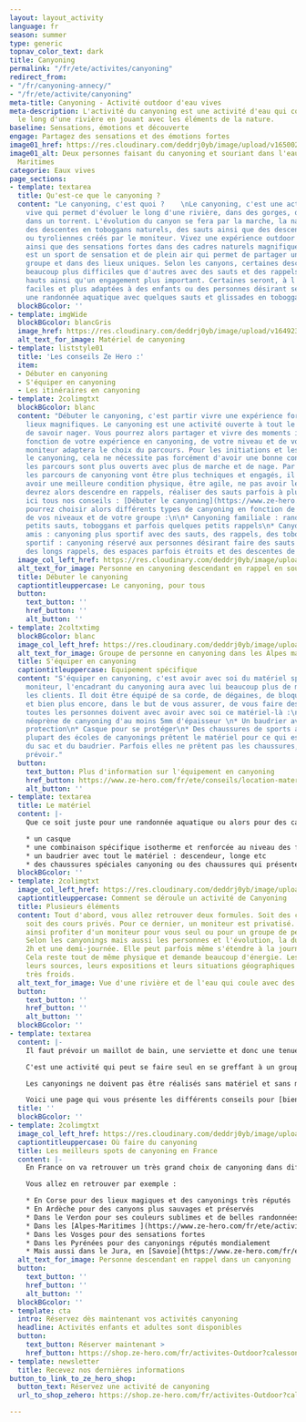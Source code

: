 ```yaml
---
layout: layout_activity
language: fr
season: summer
type: generic
topnav_color_text: dark
title: Canyoning
permalink: "/fr/ete/activites/canyoning"
redirect_from:
- "/fr/canyoning-annecy/"
- "/fr/ete/activite/canyoning"
meta-title: Canyoning - Activité outdoor d'eau vives
meta-description: L'activité du canyoning est une activité d'eau qui consiste à avancer
  le long d'une rivière en jouant avec les éléments de la nature.
baseline: Sensations, émotions et découverte
engage: Partagez des sensations et des émotions fortes
image01_href: https://res.cloudinary.com/deddrj0yb/image/upload/v1650029582/website/Canyoning%2006/GOPR0065.jpg
image01_alt: Deux personnes faisant du canyoning et souriant dans l'eau dans les Alpes
  Maritimes
categorie: Eaux vives
page_sections:
- template: textarea
  title: Qu'est-ce que le canyoning ?
  content: "Le canyoning, c'est quoi ?    \nLe canyoning, c'est une activité d'eau
    vive qui permet d'évoluer le long d'une rivière, dans des gorges, dans des cascades,
    dans un torrent. L'évolution du canyon se fera par la marche, la nage, l'escalade,
    des descentes en toboggans naturels, des sauts ainsi que des descentes en rappel
    ou tyroliennes créés par le moniteur. Vivez une expérience outdoor incroyable
    ainsi que des sensations fortes dans des cadres naturels magnifiques.  \nLe canyoning
    est un sport de sensation et de plein air qui permet de partager un moment en
    groupe et dans des lieux uniques. Selon les canyons, certaines descentes seront
    beaucoup plus difficiles que d'autres avec des sauts et des rappels parfois très
    hauts ainsi qu'un engagement plus important. Certaines seront, à l'inverse, plus
    faciles et plus adaptées à des enfants ou des personnes désirant seulement faire
    une randonnée aquatique avec quelques sauts et glissades en toboggan."
  blockBGcolor: ''
- template: imgWide
  blockBGcolor: blancGris
  image_href: https://res.cloudinary.com/deddrj0yb/image/upload/v1649235420/website/assets/Recadr%C3%A9es/canyoning.png
  alt_text_for_image: Matériel de canyoning
- template: liststyle01
  title: 'Les conseils Ze Hero :'
  item:
  - Débuter en canyoning
  - S'équiper en canyoning
  - Les itinéraires en canyoning
- template: 2colimgtxt
  blockBGcolor: blanc
  content: "Débuter le canyoning, c'est partir vivre une expérience forte dans des
    lieux magnifiques. Le canyoning est une activité ouverte à tout le monde à condition
    de savoir nager. Vous pourrez alors partager et vivre des moments intenses. En
    fonction de votre expérience en canyoning, de votre niveau et de votre âge, le
    moniteur adaptera le choix du parcours. Pour les initiations et les débuts dans
    le canyoning, cela ne nécessite pas forcément d'avoir une bonne condition physique,
    les parcours sont plus ouverts avec plus de marche et de nage. Par contre, lorsque
    les parcours de canyoning vont être plus techniques et engagés, il faudra alors
    avoir une meilleure condition physique, être agile, ne pas avoir le vertige. Vous
    devrez alors descendre en rappels, réaliser des sauts parfois à plus de 10m.  \nDécouvrez
    ici tous nos conseils : [Débuter le canyoning](https://www.ze-hero.com/fr/ete/conseils/conseils-canyoning)\n\nVous
    pourrez choisir alors différents types de canyoning en fonction de vos envies,
    de vos niveaux et de votre groupe :\n\n* Canyoning familiale : randonnée aquatique,
    petits sauts, toboggans et parfois quelques petits rappels\n* Canyoning entre
    amis : canyoning plus sportif avec des sauts, des rappels, des toboggans \n* Canyoning
    sportif : canyoning réservé aux personnes désirant faire des sauts très hauts,
    des longs rappels, des espaces parfois étroits et des descentes de plusieurs heures "
  image_col_left_href: https://res.cloudinary.com/deddrj0yb/image/upload/v1643730311/website/Canyoning%2006/IMG_6342_nrdlmr.jpg
  alt_text_for_image: Personne en canyoning descendant en rappel en souriant
  title: Débuter le canyoning
  captiontitleuppercase: Le canyoning, pour tous
  button:
    text_button: ''
    href_button: ''
    alt_button: ''
- template: 2coltxtimg
  blockBGcolor: blanc
  image_col_left_href: https://res.cloudinary.com/deddrj0yb/image/upload/v1643629416/website/Canyoning%2006/IMG_4081_lbj3u9.jpg
  alt_text_for_image: Groupe de personne en canyoning dans les Alpes maritimes
  title: S'équiper en canyoning
  captiontitleuppercase: Equipement spécifique
  content: "S'équiper en canyoning, c'est avoir avec soi du matériel spécifique. Le
    moniteur, l'encadrant du canyoning aura avec lui beaucoup plus de matériel que
    les clients. Il doit être équipé de sa corde, de dégaines, de bloqueurs, de mousquetons
    et bien plus encore, dans le but de vous assurer, de vous faire descendre. Mais
    toutes les personnes doivent avec avoir avec soi ce matériel-là :\n\n* Combinaison
    néoprène de canyoning d'au moins 5mm d'épaisseur \n* Un baudrier avec jupe de
    protection\n* Casque pour se protéger\n* Des chaussures de sports avec des crampons\n\nLa
    plupart des écoles de canyonings prêtent le matériel pour ce qui est de la combinaison,
    du sac et du baudrier. Parfois elles ne prêtent pas les chaussures, il vaut mieux
    prévoir."
  button:
    text_button: Plus d'information sur l'équipement en canyoning
    href_button: https://www.ze-hero.com/fr/ete/conseils/location-materiel-canyoning-alpes-maritimes
    alt_button: ''
- template: textarea
  title: Le matériel
  content: |-
    Que ce soit juste pour une randonnée aquatique ou alors pour des canyonings plus techniques, le matériel de canyoning est plutôt spécifique. Généralement le moniteur met à disposition la plupart du matériel. Vous allez donc retrouver :

    * un casque
    * une combinaison spécifique isotherme et renforcée au niveau des fesses et des genoux ainsi que sur les coudes
    * un baudrier avec tout le matériel : descendeur, longe etc
    * des chaussures spéciales canyoning ou des chaussures qui présentent des crampons (types chaussures de trail)
  blockBGcolor: ''
- template: 2colimgtxt
  image_col_left_href: https://res.cloudinary.com/deddrj0yb/image/upload/v1642516880/website/summer/pexels-julia-volk-6152738_q30qqg.jpg
  captiontitleuppercase: Comment se déroule un activité de Canyoning
  title: Plusieurs éléments
  content: Tout d'abord, vous allez retrouver deux formules. Soit des cours collectifs,
    soit des cours privés. Pour ce dernier, un moniteur est privatisé. Vous pouvez
    ainsi profiter d'un moniteur pour vous seul ou pour un groupe de personne défini.
    Selon les canyonings mais aussi les personnes et l'évolution, la durée varie entre
    2h et une demi-journée. Elle peut parfois même s'étendre à la journée entière.
    Cela reste tout de même physique et demande beaucoup d'énergie. Les canyons, selon
    leurs sources, leurs expositions et leurs situations géographiques peuvent être
    très froids.
  alt_text_for_image: Vue d'une rivière et de l'eau qui coule avec des trous d'eau
  button:
    text_button: ''
    href_button: ''
    alt_button: ''
  blockBGcolor: ''
- template: textarea
  content: |-
    Il faut prévoir un maillot de bain, une serviette et donc une tenue de rechange. Mais aussi, une bouteille d'eau qui peut être amenée par le moniteur ainsi qu'une barre énergétique.

    C'est une activité qui peut se faire seul en se greffant à un groupe, ou avec des amis, mais également avec ses enfants. Le canyoning est un bon moyen de vivre une expérience riche en émotion tout en s'amusant dans un cadre naturel.

    Les canyonings ne doivent pas être réalisés sans matériel et sans moniteur. Si vous tentez de réaliser le canyoning sans connaitre les règles et surtout le lieu, cela peut s'avérer très dangereux. Cela est d'autant plus vrai dans les zones où l'accès aux sauveteurs n'est pas facilité. Le canyoning est par ailleurs un lieu naturel qui bouge et se transforme chaque année en fonction des conditions météorologiques.

    Voici une page qui vous présente les différents conseils pour [bien débuter le canyoning](https://www.ze-hero.com/fr/ete/conseils/conseils-canyoning).
  title: ''
  blockBGcolor: ''
- template: 2colimgtxt
  image_col_left_href: https://res.cloudinary.com/deddrj0yb/image/upload/v1643730311/website/Canyoning%2006/IMG_6342_nrdlmr.jpg
  captiontitleuppercase: Où faire du canyoning
  title: Les meilleurs spots de canyoning en France
  content: |-
    En France on va retrouver un très grand choix de canyoning dans différentes régions. Ces différents canyons correspondront à tous les niveaux et tous les goûts. Vous allez parfois avoir des canyonings magnifiques, mais qui seront moins techniques. Vous aurez aussi des canyonings moins jolis, mais qui seront techniques, exigeants et plus sensationnels.

    Vous allez en retrouver par exemple :

    * En Corse pour des lieux magiques et des canyonings très réputés
    * En Ardèche pour des canyons plus sauvages et préservés
    * Dans le Verdon pour ses couleurs sublimes et de belles randonnées aquatiques
    * Dans les [Alpes-Maritimes ](https://www.ze-hero.com/fr/ete/activites/canyoning-alpes-maritimes)pour des canyonings mixtes
    * Dans les Vosges pour des sensations fortes
    * Dans les Pyrénées pour des canyonings réputés mondialement
    * Mais aussi dans le Jura, en [Savoie](https://www.ze-hero.com/fr/ete/activites/canyoning-annecy), en Haute-Savoie...
  alt_text_for_image: Personne descendant en rappel dans un canyoning
  button:
    text_button: ''
    href_button: ''
    alt_button: ''
  blockBGcolor: ''
- template: cta
  intro: Réservez dès maintenant vos activités canyoning
  headline: Activités enfants et adultes sont disponibles
  button:
    text_button: Réserver maintenant >
    href_button: https://shop.ze-hero.com/fr/activites-Outdoor?calessonstype=all&catypegenderlistsummer=all&calessonsactivitytype=Canyoning&start-date=
- template: newsletter
  title: Recevez nos dernières informations
button_to_link_to_ze_hero_shop:
  button_text: Réservez une activité de canyoning
  url_to_shop_zehero: https://shop.ze-hero.com/fr/activites-Outdoor?calessonstype=all&catypegenderlistsummer=all&calessonsactivitytype=Canyoning&start-date=

---
```


